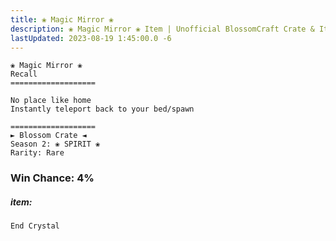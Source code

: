 ```yaml
---
title: ❀ Magic Mirror ❀
description: ❀ Magic Mirror ❀ Item | Unofficial BlossomCraft Crate & Item Documentation
lastUpdated: 2023-08-19 1:45:00.0 -6
---
```

```
❀ Magic Mirror ❀
Recall
===================

No place like home
Instantly teleport back to your bed/spawn

===================
► Blossom Crate ◄
Season 2: ❀ SPIRIT ❀
Rarity: Rare
```
### Win Chance: 4%

##### item:
`End Crystal`